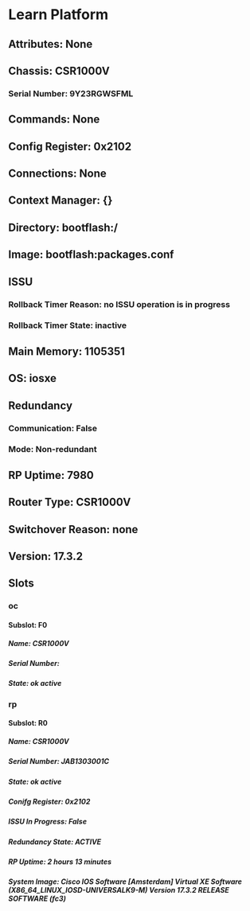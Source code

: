 

# Learn Platform
## Attributes: None
## Chassis: CSR1000V
### Serial Number: 9Y23RGWSFML
## Commands: None
## Config Register: 0x2102
## Connections: None
## Context Manager: {}
## Directory: bootflash:/
## Image: bootflash:packages.conf
## ISSU
### Rollback Timer Reason: no ISSU operation is in progress
### Rollback Timer State: inactive
## Main Memory: 1105351
## OS: iosxe
## Redundancy
### Communication: False
### Mode: Non-redundant
## RP Uptime: 7980
## Router Type: CSR1000V
## Switchover Reason: none
## Version: 17.3.2
## Slots
### oc
#### Subslot: F0
##### Name: CSR1000V
##### Serial Number: 
##### State: ok  active
### rp
#### Subslot: R0
##### Name: CSR1000V
##### Serial Number: JAB1303001C
##### State: ok  active
##### Conifg Register: 0x2102
##### ISSU In Progress: False
##### Redundancy State: ACTIVE
##### RP Uptime: 2 hours  13 minutes
##### System Image: Cisco IOS Software [Amsterdam]  Virtual XE Software (X86_64_LINUX_IOSD-UNIVERSALK9-M)  Version 17.3.2  RELEASE SOFTWARE (fc3)